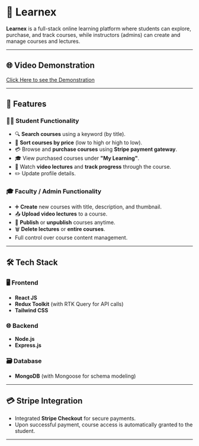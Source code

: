 # 📘 Learnex

**Learnex** is a full-stack online learning platform where students can explore, purchase, and track courses, while instructors (admins) can create and manage courses and lectures.

---
## 🌐  Video Demonstration

[Click Here to see the Demonstration](https://drive.google.com/drive/folders/1YPWShjRWVKtbwH7yrWPdLMY595_GY5RT)

---
## 🚀 Features

### 👨‍🎓 Student Functionality
- 🔍 **Search courses** using a keyword (by title).
- 💸 **Sort courses by price** (low to high or high to low).
- 💳 Browse and **purchase courses** using **Stripe payment gateway**.
- 🎓 View purchased courses under **"My Learning"**.
- 🎥 Watch **video lectures** and **track progress** through the course.
- ✏️ Update profile details.

### 🎓 Faculty / Admin Functionality
- ➕ **Create** new courses with title, description, and thumbnail.
- 📤 **Upload video lectures** to a course.
- 🚦 **Publish** or **unpublish** courses anytime.
- 🗑️ **Delete lectures** or **entire courses**.
- Full control over course content management.

---

## 🛠️ Tech Stack

### 🖥️ Frontend
- **React JS**
- **Redux Toolkit** (with RTK Query for API calls)
- **Tailwind CSS**

### 🌐 Backend
- **Node.js**
- **Express.js**

### 🗃️ Database
- **MongoDB** (with Mongoose for schema modeling)

---

## 💳 Stripe Integration
- Integrated **Stripe Checkout** for secure payments.
- Upon successful payment, course access is automatically granted to the student.

---


